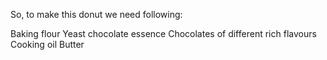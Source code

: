 So, to make this donut we need following:

Baking flour
Yeast
chocolate essence
Chocolates of  different rich flavours
Cooking oil
Butter